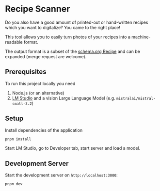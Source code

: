 # Recipe Scanner

Do you also have a good amount of printed-out or hand-written recipes which you want to digitalize? You came to the right place!

This tool allows you to easily turn photos of your recipes into a machine-readable format.

The output format is a subset of the [schema.org Recipe](https://schema.org/Recipe) and can be expanded (merge request are welcome).

## Prerequisites

To run this project locally you need

1. Node.js (or an alternative)
2. [LM Studio](https://lmstudio.ai/) and a vision Large Language Model (e.g. `mistralai/mistral-small-3.2`)

## Setup

Install dependencies of the application

```bash
pnpm install
```

Start LM Studio, go to Developer tab, start server and load a model.

## Development Server

Start the development server on `http://localhost:3000`:

```bash
pnpm dev
```
